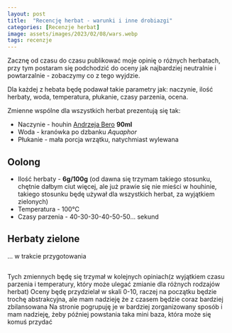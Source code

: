 ```yaml
---
layout: post
title:  "Recencję herbat - warunki i inne drobiazgi"
categories: [Recenzje herbat]
image: assets/images/2023/02/08/wars.webp
tags: recenzje
---
```


Zacznę od czasu do czasu publikować moje opinię o różnych herbatach, przy tym postaram się podchodzić do oceny jak najbardziej neutralnie i powtarzalnie - zobaczymy co z tego wyjdzie.

Dla każdej z hebata będę podawał takie parametry jak: naczynie, ilość herbaty, woda, temperatura, płukanie, czasy parzenia, ocena.

Zmienne wspólne dla wszystkich herbat prezentują się tak:
- Naczynie - houhin [Andrzeja Bero](https://www.instagram.com/andrzejbero/) **90ml**
- Woda - kranówka po dzbanku *Aquaphor*
- Płukanie - mała porcja wrzątku, natychmiast wylewana

## Oolong
- Ilość herbaty - **6g/100g** (od dawna się trzymam takiego stosunku, chętnie dałbym ciut więcej, ale już prawie się nie mieści w houhinie, takiego stosunku będę używał dla wszystkich herbat, za wyjątkiem zielonych)
- Temperatura - 100°C
- Czasy parzenia - 40-30-30-40-50-50... sekund
## Herbaty zielone
... w trakcie przygotowania
##


Tych zmiennych będę się trzymał w kolejnych opiniach(z wyjątkiem czasu parzenia i temperatury, który może ulegać zmianie dla różnych rodzajów herbat)
Oceny będę przydzielał w skali 0-10, raczej na początku będzie trochę abstrakcyjna, ale mam nadzieję że z czasem będzie coraz bardziej zbilansowana
Na stronie pogrupuję je w bardziej zorganizowany sposób i mam nadzieję, żeby później powstania taka mini baza, która może się komuś przydać



